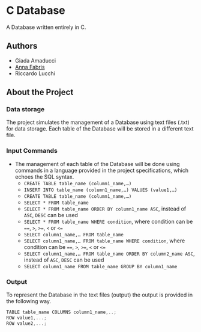 # C Database
A Database written entirely in C.

## Authors
* Giada Amaducci
* [Anna Fabris](https://github.com/annafabris)
* Riccardo Lucchi

## About the Project
### Data storage
The project simulates the management of a Database using text files (.txt) for data storage.
Each table of the Database will be stored in a different text file.

### Input Commands
- The management of each table of the Database will be done using commands in a language provided in the project specifications, which echoes the SQL syntax.
    - `CREATE TABLE table_name (column1_name,…)` 
    - `INSERT INTO table_name (column1_name,…) VALUES (value1,…)` 
    - `CREATE TABLE table_name (column1_name,…)` 
    - `SELECT * FROM table_name` 
    - `SELECT * FROM table_name ORDER BY column1_name ASC`, instead of `ASC`, `DESC` can be used
    - `SELECT * FROM table_name WHERE condition`, where condition can be `==`, `>`, `>=`, `<` or `<=`
    - `SELECT column1_name,… FROM table_name` 
    - `SELECT column1_name,… FROM table_name WHERE condition`, where condition can be `==`, `>`, `>=`, `<` or `<=`
    - `SELECT column1_name,… FROM table_name ORDER BY column2_name ASC`, instead of `ASC`, `DESC` can be used
    - `SELECT column1_name FROM table_name GROUP BY column1_name`
### Output
To represent the Database in the text files (output) the output is provided in the following way.
```c 
TABLE table_name COLUMNS column1_name,..; 
ROW value1,...;
ROW value2,...;
```